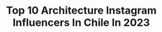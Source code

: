 ---
title: Top 10 Architecture Instagram Influencers In Chile In 2023
description: >-
  Find top architecture Instagram influencers in Chile in 2023. Most popular hashtags: #architecture #arquitectura #chile #summer.
platform: Instagram
hits: 20
text_top: Identify the best Instagram profiles on inBeat.
text_bottom: Our platform aggregates 20 Instagram influencers like this in Chile for you to work with.
profiles:
  - username: "dennysmp"
    fullname: >-
      Dennys Martin Perez
    bio: >-
      . . . . . ⭐ . . . . . Diseñador y Fotógrafo ✈ Canario en Galicia 🏡 @lacarmonahouse 🎥 @sch_lifestylephoto 📷 @sch_architecture
    location: "Chile"
    followers: 6427
    engagement: 549
    commentsToLikes: 0.055796
    id: ck5zqui6hvbh90i14zx3omw3j
    verified: false
    hashtags: "#galiciacalidade, #outfit, #portugal, #igportugal"
  - username: "javieragustinrojas"
    fullname: >-
      Javier Agustín Rojas
    bio: >-
      fotógrafo de arquitectura y entorno construido basado en buenos aires. — buenos aires based architecture and built environment photographer.
    location: "Chile"
    followers: 30522
    engagement: 185
    commentsToLikes: 0.013733
    id: ck8sxryx2ig470j78zqyd5cw0
    verified: false
    hashtags: "#pedrolivni, #delarchivo, #rosario, #javieragustinrojas"
  - username: "jenniferboldt"
    fullname: >-
      J E N N I F E R   B O  L D T
    bio: >-
      🎼 Soprano | Conductora de TV ✉️ jenniferboldt@musica.cl
    location: "Chile"
    followers: 51071
    engagement: 385
    commentsToLikes: 0.036498
    id: ck6ui7194df2p0j71qpnlkj0o
    verified: false
    hashtags: "#arquitectura, #naturaleza, #dise, #ootd"
  - username: "arquetipoccp"
    fullname: >-
      Arquetipo CCP
    bio: >-
      Fotógrafo 👉🏼 @sebaguerra . 🌋Naturaleza|🏙Arquitectura|🚀Sensaciones From:📍Concepción - Chile 🇨🇱
    location: "Chile"
    followers: 10498
    engagement: 2259
    commentsToLikes: 0.025045
    id: ck5hs64wfw1zp0i11erd5f7lv
    verified: false
    hashtags: "#sunset, #dronenerds, #chile, #filmphotography"
  - username: "bilbaoforever"
    fullname: >-
      BILBAOFOREVER
    bio: >-
      Te mostramos Bilbao, los pueblos que le rodean y te contamos su historia. Una ciudad que ha sabido reinventarse, manteniendo una idiosincrasia única.
    location: "Chile"
    followers: 13002
    engagement: 381
    commentsToLikes: 0.006412
    id: ck6u57isj80aj0j71a013rvz0
    verified: false
    hashtags: "#bilbaolovers, #euskaditurismo, #visiteuskadi, #architecture"
  - username: "anchelote"
    fullname: >-
      Pingüino Mecánico
    bio: >-
      Cómo describirme... 📷 Fotógrafo 🏞 Montañero 💻 Informático 🤖 Friki 🏋 Crossfitero ¿Se puede pedir más? Colaboro con: 👉 @colectivopasoalto 👉 @zgzciudad
    location: "Chile"
    followers: 10426
    engagement: 179
    commentsToLikes: 0.012560
    id: ck14kxvgcrvdi0i19tjk3hk2n
    verified: false
    hashtags: "#excursion, #historia, #zgz, #autumn"
  - username: "felipeassadi"
    fullname: >-
      Felipe Assadi
    bio: >-
      @assadi_arquitectos @waveassadi
    location: "Chile"
    followers: 26371
    engagement: 246
    commentsToLikes: 0.018809
    id: ck5qahtvfgh4k0i11uavxoj2g
    verified: false
    hashtags: "#concretearchitecture, #poolhouse, #seaside, #seascape"
  - username: "cazu.zegers"
    fullname: >-
      Cazu Zegers Arquitectura
    bio: >-
      "El territorio es a América como los monumentos son a Europa” Profesora Invitada de @yalearchitecture
    location: "Chile"
    followers: 26941
    engagement: 270
    commentsToLikes: 0.014937
    id: ck136mujy79rb0i195pn9vtka
    verified: false
    hashtags: "#arquitecturamadera, #chileanarchitecture, #femalearchitect, #arquitecturaenmadera"
  - username: "carlosjohansisco.arq"
    fullname: >-
      C  A  R  L  E  T  T  O
    bio: >-
      ▪️Arquitectura | Ilustración ▪️WORKSHOP 6.0 | 27-28 de Febrero ▪️Enseño sobre Softwares de Arquitectura ▪️Quieres aprender? Haz click 👇🏽👇🏽👇🏽
    location: "Chile"
    followers: 12073
    engagement: 627
    commentsToLikes: 0.010471
    id: ck9wov5i76q5q0j78fzb6f0zp
    verified: false
    hashtags: "#architecture, #architecturelovers, #architectureporn, #architecturedaily"
  - username: "arqui_locura"
    fullname: >-
      Arquilocura
    bio: >-
      FACULTAD DE ARQUILOCURA, DISUEÑO Y SONAMBULISMO #arquilocura
    location: "Chile"
    followers: 171839
    engagement: 346
    commentsToLikes: 0.012197
    id: ck14kp2dgqllq0i19zgfl04lg
    verified: false
    hashtags: "#urbanista, #planosarquitectonicos, #faua, #urbanismo"
---